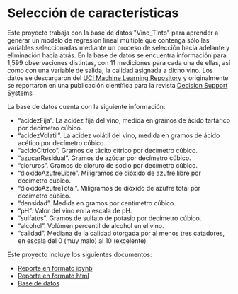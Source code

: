 # Selección de características
Este proyecto trabaja con la base de datos "Vino_Tinto" para aprender a generar un modelo de regresión lineal múltiple que contenga sólo las variables seleccionadas mediante un proceso de selección hacia adelante y eliminación hacia atrás. En la base de datos se encuentra información para 1,599 observaciones distintas, con 11 mediciones para cada una de ellas, así como con una variable de salida, la calidad asignada a dicho vino. Los datos se descargaron del [UCI Machine Learning Repository](https://archive.ics.uci.edu/dataset/186/wine+quality) y originalmente se reportaron en una publicación científica para la revista [Decision Support Systems](https://www.sciencedirect.com/science/article/abs/pii/S0167923609001377?via%3Dihub)

La base de datos cuenta con la siguiente información:
- “acidezFija”. La acidez fija del vino, medida en gramos de ácido tartárico por decímetro cúbico.
- “acidezVolatil”. La acidez volátil del vino, medida en gramos de ácido acético por decímetro cúbico.
- “acidoCitrico”. Gramos de tácito cítrico por decímetro cúbico.
- “azucarResidual”. Gramos de azúcar por decímetro cúbico.
- “cloruros”. Gramos de cloruro de sodio por decímetro cúbico.
- “dioxidoAzufreLibre”. Miligramos de dióxido de azufre libre por decímetro cúbico.
- “dioxidoAzufreTotal”. Miligramos de dióxido de azufre total por decímetro cúbico.
- “densidad”. Medida en gramos por centímetro cúbico.
- “pH”. Valor del vino en la escala de pH.
- “sulfatos”. Gramos de sulfato de potasio por decímetro cúbico.
- “alcohol”. Volúmen percentil de alcohol en el vino.
- “calidad”. Mediana de la calidad otorgada por al menos tres catadores, en escala del 0 (muy malo) al 10 (excelente).

Este proyecto incluye los siguientes documentos:
- [Reporte en formato ipynb](./Seleccion_caracteristicas.ipynb)
- [Reporte en formato html](./Seleccion_caracteristicas.html)
- [Base de datos](./Vino_Tinto.csv)
